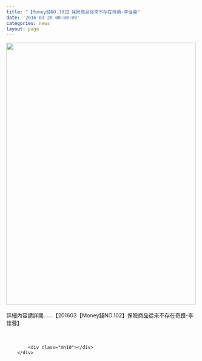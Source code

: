 ```yaml
---
title: "【Money錢NO.102】保險商品從來不存在奇蹟-李佳蓉"
date: '2016-03-28 00:00:00'
categories: news
layout: page
---
```


<div class="text">
			<div>
	<img alt="" src="http://lsapp.leishan.com.tw/UserFiles/images/500%2811%29.jpg" style="width: 500px; height: 690px;"></div>
<div>
	&nbsp;</div>
<div>
	<div>
		詳細內容請詳閱......【201603【Money錢NO.102】保險商品從來不存在奇蹟-李佳蓉】</div>
</div>
<div>
	&nbsp;</div>
<div>
	&nbsp;</div>

			<div class="mh10"></div>
		</div>